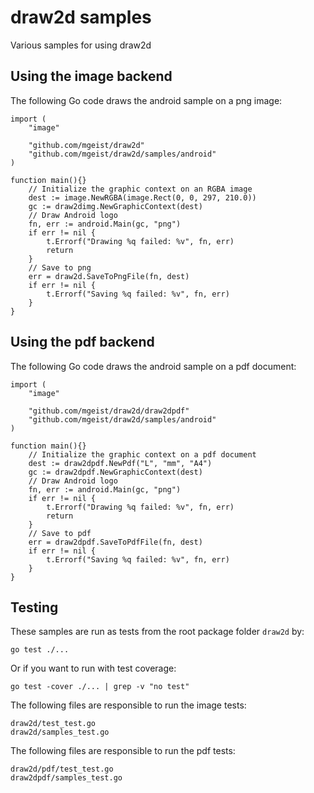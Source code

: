 draw2d samples
==============

Various samples for using draw2d

Using the image backend
-----------------------

The following Go code draws the android sample on a png image:

```
import (
	"image"

	"github.com/mgeist/draw2d"
	"github.com/mgeist/draw2d/samples/android"
)

function main(){}
	// Initialize the graphic context on an RGBA image
	dest := image.NewRGBA(image.Rect(0, 0, 297, 210.0))
	gc := draw2dimg.NewGraphicContext(dest)
	// Draw Android logo
	fn, err := android.Main(gc, "png")
	if err != nil {
		t.Errorf("Drawing %q failed: %v", fn, err)
		return
	}
	// Save to png
	err = draw2d.SaveToPngFile(fn, dest)
	if err != nil {
		t.Errorf("Saving %q failed: %v", fn, err)
	}
}
```

Using the pdf backend
---------------------

The following Go code draws the android sample on a pdf document:

```
import (
	"image"

	"github.com/mgeist/draw2d/draw2dpdf"
	"github.com/mgeist/draw2d/samples/android"
)

function main(){}
	// Initialize the graphic context on a pdf document
	dest := draw2dpdf.NewPdf("L", "mm", "A4")
	gc := draw2dpdf.NewGraphicContext(dest)
	// Draw Android logo
	fn, err := android.Main(gc, "png")
	if err != nil {
		t.Errorf("Drawing %q failed: %v", fn, err)
		return
	}
	// Save to pdf
	err = draw2dpdf.SaveToPdfFile(fn, dest)
	if err != nil {
		t.Errorf("Saving %q failed: %v", fn, err)
	}
}
```

Testing
-------

These samples are run as tests from the root package folder `draw2d` by:
```
go test ./...
```
Or if you want to run with test coverage:
```
go test -cover ./... | grep -v "no test"
```
The following files are responsible to run the image tests:
```
draw2d/test_test.go
draw2d/samples_test.go
```
The following files are responsible to run the pdf tests:
```
draw2d/pdf/test_test.go
draw2dpdf/samples_test.go
```
